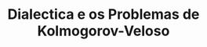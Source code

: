 ---
title: "Dialectica e os Problemas de Kolmogorov-Veloso"
year: 2022
venue: "Carolina Blasio Day, Instituto de Matemática da Universidade Federal da Bahia - Brazil, Mar 2022."
slides: includes/talks/blasio2022.pdf
---